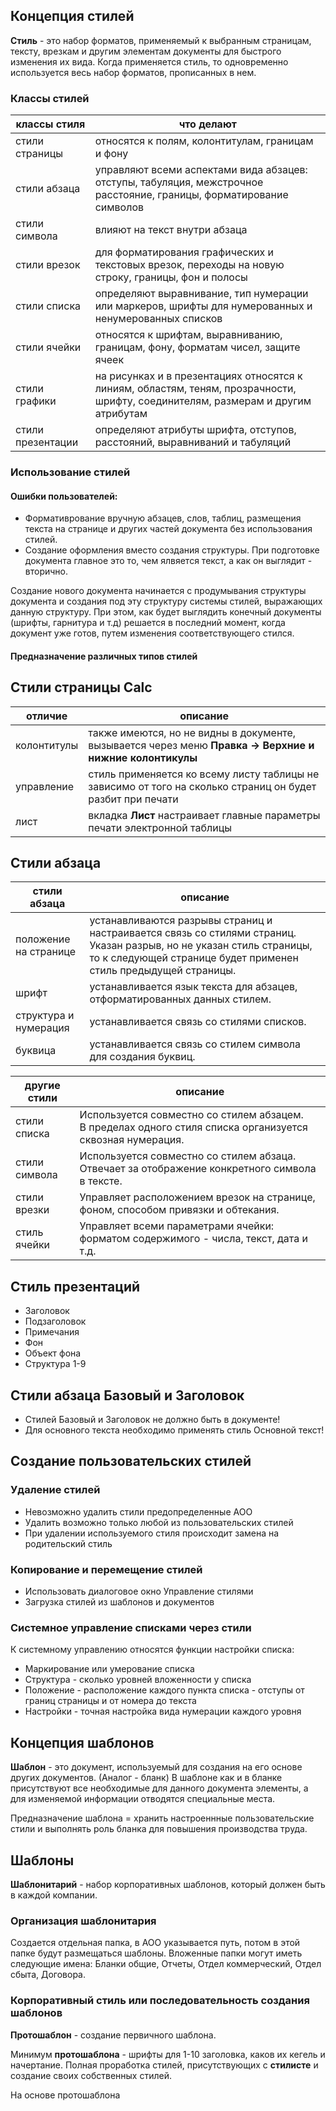 ## Концепция стилей

**Стиль** - это набор форматов, применяемый к выбранным страницам, тексту, врезкам и другим элементам документы для быстрого изменения их вида. Когда применяется стиль, то одновременно используется весь набор форматов, прописанных в нем. 

### Классы стилей

| классы стиля      | что делают                                                                                                                        |
| ----------------- | --------------------------------------------------------------------------------------------------------------------------------- |
| стили страницы    | относятся к полям, колонтитулам, границам и фону                                                                                  |
| стили абзаца      | управляют всеми аспектами вида абзацев: отступы, табуляция, межстрочное расстояние, границы, форматирование символов              |
| стили символа     | влияют на текст внутри абзаца                                                                                                     |
| стили врезок      | для форматирования графических и текстовых врезок, переходы на новую строку, границы, фон и полосы                                |
| стили списка      | определяют выравнивание, тип нумерации или маркеров, шрифты для нумерованных и ненумерованных списков                             |
| стили ячейки      | относятся к шрифтам, выравниванию, границам, фону, форматам чисел, защите ячеек                                                   |
| стили графики     | на рисунках и в презентациях относятся к линиям, областям, теням, прозрачности, шрифту, соединителям, размерам и другим атрибутам |
| стили презентации | определяют атрибуты шрифта, отступов, расстояний, выравниваний и табуляций                                                        |

### Использование стилей

#### Ошибки пользователей: 

- Формативрование вручную абзацев, слов, таблиц, размещения текста на странице и других частей документа без использования стилей.
- Создание оформления вместо создания структуры. При подготовке документа главное это то, чем ялвяется текст, а как он выглядит - вторично.

Создание нового документа начинается с продумывания структуры документа и создания под эту структуру системы стилей, выражающих данную структуру. При этом, как будет выглядить конечный документы (шрифты, гарнитура и т.д) решается в последний момент, когда документ уже готов, путем изменения соответствующего стился.

#### Предназначение различных типов стилей 



## Стили страницы Calc



| отличие     | описание                                                                                                   |
| ----------- | ---------------------------------------------------------------------------------------------------------- |
| колонтитулы | также имеются, но не видны в документе, вызывается через меню **Правка -> Верхние и нижние колонтикулы**   |
| управление  | стиль применяется ко всему листу таблицы не зависимо от того на сколько страниц он будет разбит при печати |
| лист        | вкладка **Лист** настраивает главные параметры печати электронной таблицы                                  |
  

## Стили абзаца



| стили абзаца          | описание                                                                                                                                                                                |
| --------------------- | --------------------------------------------------------------------------------------------------------------------------------------------------------------------------------------- |
| положение на странице | устанавливаются разрывы страниц и настраивается связь со стилями страниц. Указан разрыв, но не указан стиль страницы, то к следующей странице будет применен стиль предыдущей страницы. |
| шрифт                 | устанавливается язык текста для абзацев, отформатированных данных стилем.                                                                                                               |
| структура и нумерация | устанавливается связь со стилями списков.                                                                                                                                               |
| буквица               | устанавливается связь со стилем символа для создания буквиц.                                                                                                                            |




| другие стили  | описание                                                                                                     |
| ------------- | ------------------------------------------------------------------------------------------------------------ |
| стили списка  | Используется совместно со стилем абзацем.<br>В пределах одного стиля списка организуется сквозная нумерация. |
| стили символа | Используется совместно со стилем абзаца. Отвечает за отображение конкретного символа в тексте.               |
| стили врезки  | Управляет расположением врезок на странице, фоном, способом привязки и обтекания.                            |
| стиль ячейки  | Управляет всеми параметрами ячейки: форматом содержимого - числа, текст, дата и т.д.                         |


## Стиль презентаций

- Заголовок
- Подзаголовок
- Примечания
- Фон
- Объект фона
- Структура 1-9


## Стили абзаца Базовый и Заголовок

- Стилей Базовый и Заголовок не должно быть в документе!
- Для основного текста необходимо применять стиль Основной текст!

## Cоздание пользовательских стилей

### Удаление стилей

- Невозможно удалить стили предопределенные АОО
- Удалить возможно только любой из пользовательских стилей
- При удалении используемого стиля происходит замена на родительский стиль

### Копирование и перемещение стилей

- Использовать диалоговое окно Управление стилями
- Загрузка стилей из шаблонов и документов

### Системное управление списками через стили

К системному управлению относятся функции настройки списка:

- Маркирование или умерование списка
- Структура - сколько уровней вложенности у списка
- Положение - расположение каждого пункта списка - отступы от границ страницы и от номера до текста
- Настройки - точная настройка вида нумерации каждого уровня





## Концепция шаблонов

**Шаблон** - это документ, используемый для создания на его основе других документов. (Аналог - бланк) В шаблоне как и в бланке присутствуют все необходимые для данного документа элементы, а для изменяемой информации отводятся специальные места.

Предназначение шаблона = хранить настроеннные пользовательские стили и выполнять роль бланка для повышения производства труда. 

## Шаблоны

**Шаблонитарий** - набор корпоративных шаблонов, который должен быть в каждой компании.

### Организация шаблонитария

Создается отдельная папка, в АОО указывается путь, потом в этой папке будут размещаться шаблоны. Вложенные папки могут иметь следующие имена: Бланки общие, Отчеты, Отдел коммерческий, Отдел сбыта, Договора. 

### Корпоративный стиль или последовательность создания шаблонов

**Протошаблон** - создание первичного шаблона.

Минимум **протошаблона** - шрифты для 1-10 заголовка, каков их кегель и начертание. Полная проработка стилей, присутствующих с **стилисте** и создание своих собственных стилей. 

На основе протошаблона 






